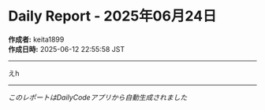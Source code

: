 # Daily Report - 2025年06月24日

**作成者:** keita1899  
**作成日時:** 2025-06-12 22:55:58 JST

---

えh

---

*このレポートはDailyCodeアプリから自動生成されました*
